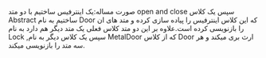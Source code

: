 صورت مساله:یک اینترفیس ساختیم با دو متد open and close
سپس یک کلاس Abstract ساختیم به نام Door که این کلاس اینترفیس را پیاده سازی کرده 
و متد های ان را بازنویسی کرده است.علاوه بر این دو متد کلاس فعلی یک متد دیگر هم دارد به نام Lock
,سپس یک کلاس دیگر به نام MetalDoor که از کلاس Door ارث بری میکند و هر سه متد را بازنویسی میکند.